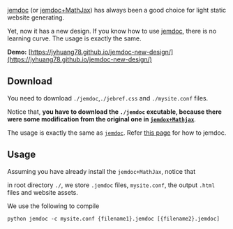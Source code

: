 [jemdoc](https://jemdoc.jaboc.net/) (or [jemdoc+MathJax](http://www.mit.edu/~wsshin/jemdoc+mathjax.html)) has always been a good choice for light static website generating.

Yet, now it has a new design. If you know how to use [jemdoc](https://jemdoc.jaboc.net/), there is no learning curve. The usage is exactly the same.

**Demo:**  [https://jyhuang78.github.io/jemdoc-new-design/](https://jyhuang78.github.io/jemdoc-new-design/)

## Download

You need to download `./jemdoc`,`./jebref.css` and `./mysite.conf` files.

Notice that, **you have to download the `./jemdoc` excutable, because there were some modification from the original one in [`jemdox+Mathjax`](https://github.com/wsshin/jemdoc_mathjax)**.

The usage is exactly the same as [`jemdoc`](https://jemdoc.jaboc.net/). Refer [this page](https://jemdoc.jaboc.net/) for how to jemdoc.

## Usage

Assuming you have already install the  `jemdoc+MathJax`, notice that

in root directory `./`, we store `.jemdoc` files, `mysite.conf`, the output `.html` files and website assets.

We use the following to compile

```
python jemdoc -c mysite.conf {filename1}.jemdoc [{filename2}.jemdoc]
```
